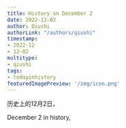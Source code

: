 ```yaml
---
title: History on December 2
date: 2022-12-02
author: Qiushi 
authorLink: "/authors/qiushi"
timestamp: 
- 2022-12
- 12-02
multitype: 
- qiushi
tags: 
- todayinhistory
featuredImagePreview: '/img/icon.png'
---
```









历史上的12月2日，

December 2 in history, 

<!--more-->

